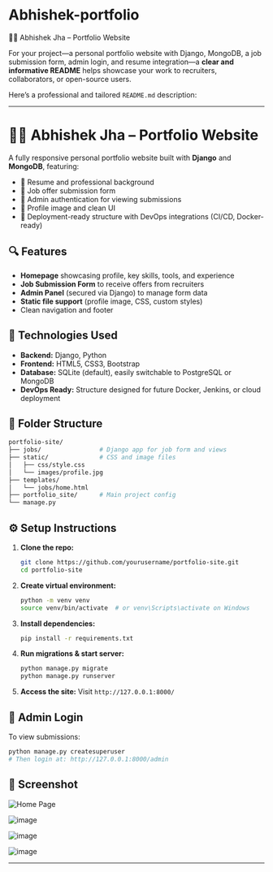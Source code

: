 # Abhishek-portfolio
🧑‍💻 Abhishek Jha – Portfolio Website



For your project—a personal portfolio website with Django, MongoDB, a job submission form, admin login, and resume integration—a **clear and informative README** helps showcase your work to recruiters, collaborators, or open-source users.

Here’s a professional and tailored `README.md` description:

---

# 🧑‍💻 Abhishek Jha – Portfolio Website

A fully responsive personal portfolio website built with **Django** and **MongoDB**, featuring:

* 💼 Resume and professional background
* 📩 Job offer submission form
* 🔐 Admin authentication for viewing submissions
* 📸 Profile image and clean UI
* 🧰 Deployment-ready structure with DevOps integrations (CI/CD, Docker-ready)

## 🔍 Features

* **Homepage** showcasing profile, key skills, tools, and experience
* **Job Submission Form** to receive offers from recruiters
* **Admin Panel** (secured via Django) to manage form data
* **Static file support** (profile image, CSS, custom styles)
* Clean navigation and footer

## 🚀 Technologies Used

* **Backend:** Django, Python
* **Frontend:** HTML5, CSS3, Bootstrap
* **Database:** SQLite (default), easily switchable to PostgreSQL or MongoDB
* **DevOps Ready:** Structure designed for future Docker, Jenkins, or cloud deployment

## 📁 Folder Structure

```bash
portfolio-site/
├── jobs/                # Django app for job form and views
├── static/              # CSS and image files
│   ├── css/style.css
│   └── images/profile.jpg
├── templates/
│   └── jobs/home.html
├── portfolio_site/      # Main project config
└── manage.py
```

## ⚙️ Setup Instructions

1. **Clone the repo:**

   ```bash
   git clone https://github.com/yourusername/portfolio-site.git
   cd portfolio-site
   ```

2. **Create virtual environment:**

   ```bash
   python -m venv venv
   source venv/bin/activate  # or venv\Scripts\activate on Windows
   ```

3. **Install dependencies:**

   ```bash
   pip install -r requirements.txt
   ```

4. **Run migrations & start server:**

   ```bash
   python manage.py migrate
   python manage.py runserver
   ```

5. **Access the site:**
   Visit `http://127.0.0.1:8000/`

## 🔐 Admin Login

To view submissions:

```bash
python manage.py createsuperuser
# Then login at: http://127.0.0.1:8000/admin
```

## 📸 Screenshot

![Home Page](static/images/screenshot-home.png)


![image](https://github.com/user-attachments/assets/d63ef402-2ba8-4de6-9a8f-72162d450d55)

![image](https://github.com/user-attachments/assets/f99f9a75-befd-49c6-b3d8-8964a0c68b7d)

![image](https://github.com/user-attachments/assets/df890136-861a-4dc1-bdc4-30b3534e0be8)


---


